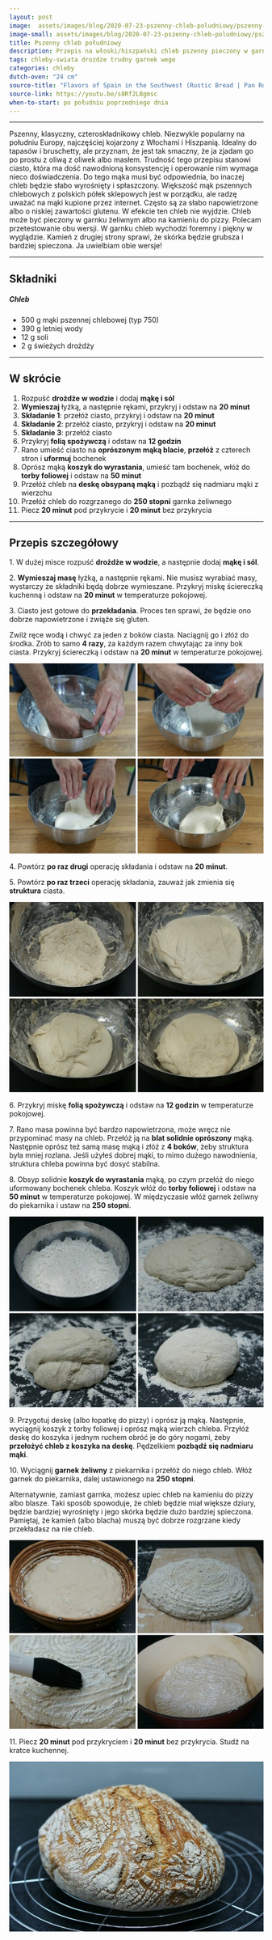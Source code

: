 ```yaml
---
layout: post
image:  assets/images/blog/2020-07-23-pszenny-chleb-poludniowy/pszenny-chleb-poludniowy.jpg
image-small: assets/images/blog/2020-07-23-pszenny-chleb-poludniowy/pszenny-chleb-poludniowy-small.jpg
title: Pszenny chleb południowy
description: Przepis na włoski/hiszpański chleb pszenny pieczony w garnku żeliwnym. Upieczony w ten sposób będzie miał pięknie zrumienioną, chrupiącą i malowniczo popękaną skórkę.
tags: chleby-swiata drozdze trudny garnek wege
categories: chleby
dutch-oven: "24 cm"
source-title: "Flavors of Spain in the Southwest (Rustic Bread | Pan Rustico)"
source-link: https://youtu.be/s8Rf2LBgmsc
when-to-start: po południu poprzedniego dnia
---
```


-----

Pszenny, klasyczny, czteroskładnikowy chleb. Niezwykle popularny na południu Europy, najczęściej kojarzony z Włochami i Hiszpanią. Idealny do tapasów i bruschetty, ale przyznam, że jest tak smaczny, że ja zjadam go po prostu z oliwą z oliwek albo masłem. Trudność tego przepisu stanowi ciasto, która ma dość nawodnioną konsystencję i operowanie nim wymaga nieco doświadczenia. Do tego mąka musi być odpowiednia, bo inaczej chleb będzie słabo wyrośnięty i spłaszczony. Większość mąk pszennych chlebowych z polskich półek sklepowych jest w porządku, ale radzę uważać na mąki kupione przez internet. Często są za słabo napowietrzone albo o niskiej zawartości glutenu. W efekcie ten chleb nie wyjdzie. Chleb może być pieczony w garnku żeliwnym albo na kamieniu do pizzy. Polecam przetestowanie obu wersji. W garnku chleb wychodzi foremny i piękny w wyglądzie. Kamień z drugiej strony sprawi, że skórka będzie grubsza i bardziej spieczona. Ja uwielbiam obie wersje!

-----

## Składniki

##### Chleb

* 500 g mąki pszennej chlebowej (typ 750)
* 390 g letniej wody
* 12 g soli
* 2 g świeżych drożdży

-----

## W skrócie

1. Rozpuść **drożdże w wodzie** i dodaj **mąkę i sól**
2. **Wymieszaj** łyżką, a następnie rękami, przykryj i odstaw na **20 minut**
3. **Składanie 1**: przełóż ciasto, przykryj i odstaw na **20 minut**
4. **Składanie 2**: przełóż ciasto, przykryj i odstaw na **20 minut**
5. **Składanie 3**: przełóż ciasto
6. Przykryj **folią spożywczą** i odstaw na **12 godzin**
7. Rano umieść ciasto na **oprószonym mąką blacie**, **przełóż** z czterech stron i **uformuj** bochenek
8. Oprósz mąką **koszyk do wyrastania**, umieść tam bochenek, włóż do **torby foliowej** i odstaw na **50 minut**
9. Przełóż chleb na **deskę obsypaną mąką** i pozbądź się nadmiaru mąki z wierzchu
10. Przełóż chleb do rozgrzanego do **250 stopni** garnka żeliwnego
11. Piecz **20 minut** pod przykrycie i **20 minut** bez przykrycia

-----

## Przepis szczegółowy

1\. W dużej misce rozpuść **drożdże w wodzie**, a następnie dodaj **mąkę i sól**.

2\. **Wymieszaj masę** łyżką, a następnie rękami. Nie musisz wyrabiać masy, wystarczy że składniki będą dobrze wymieszane. Przykryj miskę ściereczką kuchenną i odstaw na **20 minut** w temperaturze pokojowej.

3\. Ciasto jest gotowe do **przekładania**. Proces ten sprawi, że będzie ono dobrze napowietrzone i zwiąże się gluten.

Zwilż ręce wodą i chwyć za jeden z boków ciasta. Naciągnij go i złóż do środka. Zrób to samo **4 razy**, za każdym razem chwytając za inny bok ciasta. Przykryj ściereczką i odstaw na **20 minut** w temperaturze pokojowej.

![Pszenny chleb południowy - przekładanie](/assets/images/blog/2020-07-23-pszenny-chleb-poludniowy/pszenny-chleb-poludniowy-przekladanie.jpg)

4\. Powtórz **po raz drugi** operację składania i odstaw na **20 minut**.

5\. Powtórz **po raz trzeci** operację składania, zauważ jak zmienia się **struktura** ciasta.

![Pszenny chleb południowy - przygotowanie](/assets/images/blog/2020-07-23-pszenny-chleb-poludniowy/pszenny-chleb-poludniowy-zmiany.jpg)

6\. Przykryj miskę **folią spożywczą** i odstaw na **12 godzin** w temperaturze pokojowej.

7\. Rano masa powinna być bardzo napowietrzona, może wręcz nie przypominać masy na chleb. Przełóż ją na **blat solidnie oprószony** mąką. Następnie oprósz też samą masę mąką i złóż z **4 boków**, żeby struktura była mniej rozlana. Jeśli użyłeś dobrej mąki, to mimo dużego nawodnienia, struktura chleba powinna być dosyć stabilna.

8\. Obsyp solidnie **koszyk do wyrastania** mąką, po czym przełóż do niego uformowany bochenek chleba. Koszyk włóż do **torby foliowej** i odstaw na **50 minut** w temperaturze pokojowej. W międzyczasie włóż garnek żeliwny do piekarnika i ustaw na **250 stopni**.

![Pszenny chleb południowy - formowanie](/assets/images/blog/2020-07-23-pszenny-chleb-poludniowy/pszenny-chleb-poludniowy-formowanie.jpg)

9\. Przygotuj deskę (albo łopatkę do pizzy) i oprósz ją mąką. Następnie, wyciągnij koszyk z torby foliowej i oprósz mąką wierzch chleba. Przyłóż deskę do koszyka i jednym ruchem obróć je do góry nogami, żeby **przełożyć chleb z koszyka na deskę**. Pędzelkiem **pozbądź się nadmiaru mąki**.

10\. Wyciągnij **garnek żeliwny** z piekarnika i przełóż do niego chleb. Włóż garnek do piekarnika, dalej ustawionego na **250 stopni**.

Alternatywnie, zamiast garnka, możesz upiec chleb na kamieniu do pizzy albo blasze. Taki sposób spowoduje, że chleb będzie miał większe dziury, będzie bardziej wyrośnięty i jego skórka będzie dużo bardziej spieczona. Pamiętaj, że kamień (albo blacha) muszą być dobrze rozgrzane kiedy przekładasz na nie chleb.

![Pszenny chleb południowy - garnek](/assets/images/blog/2020-07-23-pszenny-chleb-poludniowy/pszenny-chleb-poludniowy-garnek.jpg)

11\. Piecz **20 minut** pod przykryciem i **20 minut** bez przykrycia. Studź na kratce kuchennej.

![Pszenny chleb południowy](/assets/images/blog/2020-07-23-pszenny-chleb-poludniowy/pszenny-chleb-poludniowy-gotowy.jpg)
